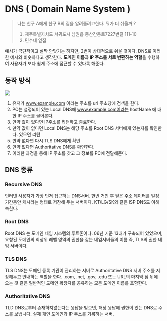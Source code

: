 # DNS ( Domain Name System )

> 나는 친구 A에게 친구 B의 집을 알려줄려고한다. 뭐가 더 쉬울까 ?
>
> 1.  제주특별자치도 서귀포시 남원읍 중산간동로7227번길 111-10
> 2.  민수네 옆집

예시가 극단적이고 살짝 안맞기는 하지만, 2번이 상대적으로 쉬울 것이다.
DNS로 이러한 예시와 비슷하다고 생각한다. **도메인 이름과 IP 주소를 서로 변환하는 역할**을 수행하여 사용자가 보다 쉽게 주소에 접근할 수 있다록 해준다.

## 동작 방식

![](https://velog.velcdn.com/images/kbm940526/post/5d17f7b3-0885-4efe-b3ca-3e80ff3f9924/image.png)

1. 유저가 www.example.com 이라는 주소를 url 주소창에 검색을 한다.
2. PC는 설정되어 있는 Local DNS에 www.example.com이라는 hostName 에 대한 IP 주소를 물어본다.
3. 만약 값이 있다면 IP주소를 리턴하고 종료한다.
4. 만약 값이 없다면 Local DNS는 해당 주소를 Root DNS 서버에게 있는지를 확인한다. 있으면 리턴
5. 만약 없다면 다시 TLS DNS에게 확인
6. 만약 없다면 Authoritative DNS를 확인한다.
7. 이러한 과정을 통해 IP 주소를 찾고 그 정보를 PC에 전달해준다.

## DNS 종류

### Recursive DNS

인터넷 사용자가 가장 먼저 접근하는 DNS서버. 한번 거친 후 얻은 주소 데이터를 일정 기간동안 캐시라는 형태로 저장해 두는 서버이다. KT/LG/SK와 같은 ISP DNS도 이해 속한다.

### Root DNS

Root DNS 는 도메인 네임 시스템의 루트존이다. 06년 기준 13대가 구축되어 있었으며, 요청된 도메인의 최상위 레벨 영역의 권한을 갖는 네임서버들의 이름 즉, TLS의 권한 네임 서버이다.

### TLS DNS

TLS DNS는 도메인 등록 기관이 관리하는 서버로 Authoritative DNS 서버 주소를 저장해두고 안내하는 역할을 한다. .com, .net, .gov, .edu 또는 URL의 마지막 점 뒤에 오는 것 같은 일반적인 도메인 확장자를 공유하는 모든 도메인 이름를 포함한다.

### Authoritative DNS

TLD DNS로부터 존재하지않는다는 응답을 받으면, 해당 응답에 권한이 있는 DNS로 주소를 보냅니다. 실제 개인 도메인과 IP 주소를 기록하는 서버.
